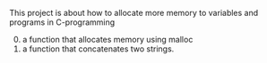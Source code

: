 This project is about how to allocate more memory to variables and programs in C-programming
 
0. a function that allocates memory using malloc
1.  a function that concatenates two strings.
